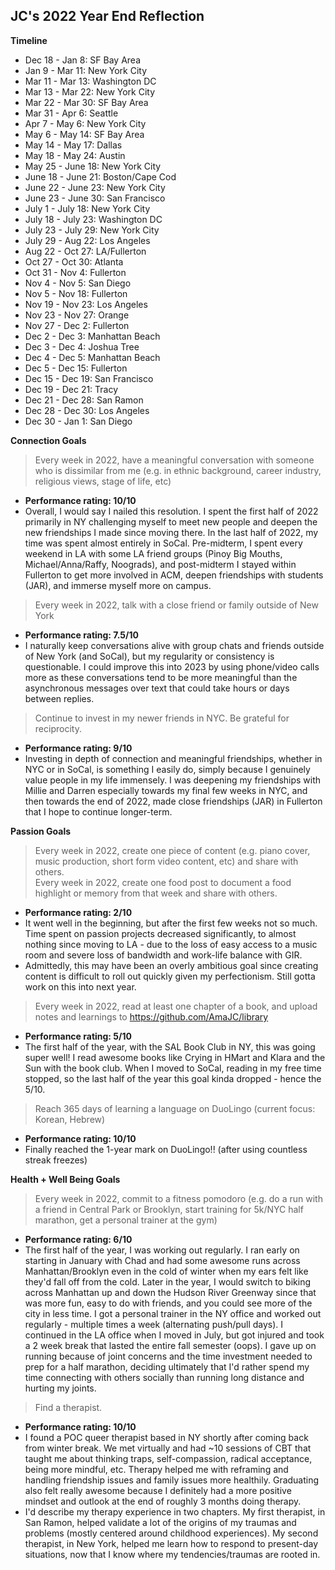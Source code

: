 

## JC's 2022 Year End Reflection
**Timeline**
* Dec 18 - Jan 8: SF Bay Area
* Jan 9 - Mar 11: New York City
* Mar 11 - Mar 13: Washington DC
* Mar 13 - Mar 22: New York City
* Mar 22 - Mar 30: SF Bay Area
* Mar 31 - Apr 6: Seattle
* Apr 7 - May 6: New York City
* May 6 - May 14: SF Bay Area
* May 14 - May 17: Dallas
* May 18 - May 24: Austin
* May 25 - June 18: New York City
* June 18 - June 21: Boston/Cape Cod
* June 22 - June 23: New York City
* June 23 -  June 30: San Francisco
* July 1 - July 18: New York City
* July 18 - July 23: Washington DC
* July 23 - July 29: New York City
* July 29 - Aug 22: Los Angeles
* Aug 22 - Oct 27: LA/Fullerton
* Oct 27 - Oct 30: Atlanta
* Oct 31 - Nov 4: Fullerton
* Nov 4 - Nov 5: San Diego
* Nov 5 - Nov 18: Fullerton
* Nov 19 - Nov 23: Los Angeles
* Nov 23 - Nov 27: Orange
* Nov 27 - Dec 2: Fullerton
* Dec 2 - Dec 3: Manhattan Beach
* Dec 3 - Dec 4: Joshua Tree
* Dec 4 - Dec 5: Manhattan Beach
* Dec 5 - Dec 15: Fullerton
* Dec 15 - Dec 19: San Francisco
* Dec 19 - Dec 21: Tracy
* Dec 21 - Dec 28: San Ramon
* Dec 28 - Dec 30: Los Angeles
* Dec 30 - Jan 1: San Diego

**Connection Goals**
> Every week in 2022, have a meaningful conversation with someone who is dissimilar from me (e.g. in ethnic background, career industry, religious views, stage of life, etc)  
*  **Performance rating: 10/10**
*  Overall, I would say I nailed this resolution. I spent the first half of 2022 primarily in NY challenging myself to meet new people and deepen the new friendships I made since moving there. In the last half of 2022, my time was spent almost entirely in SoCal. Pre-midterm, I spent every weekend in LA with some LA friend groups (Pinoy Big Mouths, Michael/Anna/Raffy, Noograds), and post-midterm I stayed within Fullerton to get more involved in ACM, deepen friendships with students (JAR), and immerse myself more on campus.

> Every week in 2022, talk with a close friend or family outside of New York  
* **Performance rating: 7.5/10**
* I naturally keep conversations alive with group chats and friends outside of New York (and SoCal), but my regularity or consistency is questionable. I could improve this into 2023 by using phone/video calls more as these conversations tend to be more meaningful than the asynchronous messages over text that could take hours or days between replies.

> Continue to invest in my newer friends in NYC. Be grateful for reciprocity.  
* **Performance rating: 9/10**
* Investing in depth of connection and meaningful friendships, whether in NYC or in SoCal, is something I easily do, simply because I genuinely value people in my life immensely. I was deepening my friendships with Millie and Darren especially towards my final few weeks in NYC, and then towards the end of 2022, made close friendships (JAR) in Fullerton that I hope to continue longer-term.


**Passion Goals**
> Every week in 2022, create one piece of content (e.g. piano cover, music production, short form video content, etc) and share with others.  
 > Every week in 2022, create one food post to document a food highlight or memory from that week and share with others.
* **Performance rating: 2/10**
* It went well in the beginning, but after the first few weeks not so much. Time spent on passion projects decreased significantly, to almost nothing since moving to LA - due to the loss of easy access to a music room and severe loss of bandwidth and work-life balance with GIR.
* Admittedly, this may have been an overly ambitious goal since creating content is difficult to roll out quickly given my perfectionism. Still gotta work on this into next year.

> Every week in 2022, read at least one chapter of a book, and upload notes and learnings to https://github.com/AmaJC/library
* **Performance rating: 5/10**
* The first half of the year, with the SAL Book Club in NY, this was going super well! I read awesome books like Crying in HMart and Klara and the Sun with the book club. When I moved to SoCal, reading in my free time stopped, so the last half of the year this goal kinda dropped - hence the 5/10.

> Reach 365 days of learning a language on DuoLingo (current focus: Korean, Hebrew)
* **Performance rating: 10/10**
* Finally reached the 1-year mark on DuoLingo!! (after using countless streak freezes)

**Health + Well Being Goals**
> Every week in 2022, commit to a fitness pomodoro (e.g. do a run with a friend in Central Park or Brooklyn, start training for 5k/NYC half marathon, get a personal trainer at the gym)
* **Performance rating: 6/10**
* The first half of the year, I was working out regularly. I ran early on starting in January with Chad and had some awesome runs across Manhattan/Brooklyn even in the cold of winter when my ears felt like they'd fall off from the cold. Later in the year, I would switch to biking across Manhattan up and down the Hudson River Greenway since that was more fun, easy to do with friends, and you could see more of the city in less time. I got a personal trainer in the NY office and worked out regularly - multiple times a week (alternating push/pull days). I continued in the LA office when I moved in July, but got injured and took a 2 week break that lasted the entire fall semester (oops). I gave up on running because of joint concerns and the time investment needed to prep for a half marathon, deciding ultimately that I'd rather spend my time connecting with others socially than running long distance and hurting my joints.

> Find a therapist.
* **Performance rating: 10/10**
* I found a POC queer therapist based in NY shortly after coming back from winter break. We met virtually and had ~10 sessions of CBT that taught me about thinking traps, self-compassion, radical acceptance, being more mindful, etc. Therapy helped me with reframing and handling friendship issues and family issues more healthily. Graduating also felt really awesome because I definitely had a more positive mindset and outlook at the end of roughly 3 months doing therapy.
* I'd describe my therapy experience in two chapters. My first therapist, in San Ramon, helped validate a lot of the origins of my traumas and problems (mostly centered around childhood experiences). My second therapist, in New York, helped me learn how to respond to present-day situations, now that I know where my tendencies/traumas are rooted in.
